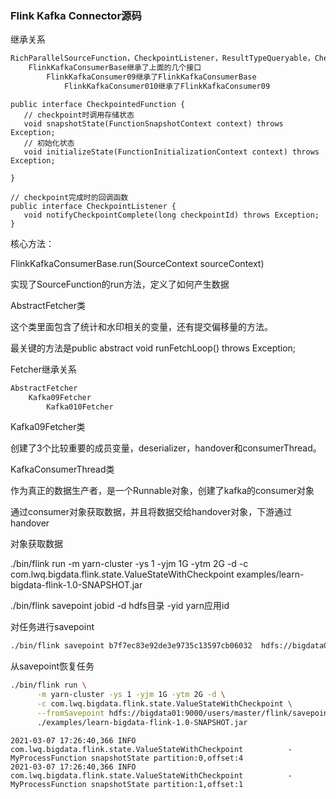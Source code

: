 ### Flink Kafka Connector源码



继承关系

```java
RichParallelSourceFunction，CheckpointListener，ResultTypeQueryable，CheckpointedFunction
    FlinkKafkaConsumerBase继承了上面的几个接口
    	FlinkKafkaConsumer09继承了FlinkKafkaConsumerBase
    		FlinkKafkaConsumer010继承了FlinkKafkaConsumer09
```



```
public interface CheckpointedFunction {
   // checkpoint时调用存储状态
   void snapshotState(FunctionSnapshotContext context) throws Exception;
   // 初始化状态
   void initializeState(FunctionInitializationContext context) throws Exception;

}
```



```
// checkpoint完成时的回调函数
public interface CheckpointListener {
   void notifyCheckpointComplete(long checkpointId) throws Exception;
}
```

核心方法：

FlinkKafkaConsumerBase.run(SourceContext<T> sourceContext)

实现了SourceFunction的run方法，定义了如何产生数据



AbstractFetcher类

这个类里面包含了统计和水印相关的变量，还有提交偏移量的方法。

最关键的方法是public abstract void runFetchLoop() throws Exception;

Fetcher继承关系

```java
AbstractFetcher
	Kafka09Fetcher
		Kafka010Fetcher
```

Kafka09Fetcher类

创建了3个比较重要的成员变量，deserializer，handover和consumerThread。





KafkaConsumerThread类

作为真正的数据生产者，是一个Runnable对象，创建了kafka的consumer对象

通过consumer对象获取数据，并且将数据交给handover对象，下游通过handover

对象获取数据



./bin/flink run -m yarn-cluster -ys 1 -yjm 1G -ytm 2G -d -c com.lwq.bigdata.flink.state.ValueStateWithCheckpoint examples/learn-bigdata-flink-1.0-SNAPSHOT.jar

./bin/flink savepoint jobid -d hdfs目录 -yid yarn应用id 



对任务进行savepoint

```bash
./bin/flink savepoint b7f7ec83e92de3e9735c13597cb06032  hdfs://bigdata01:9000/users/master/flink/savepoints -yid application_1615001521320_0008
```



从savepoint恢复任务

```bash
./bin/flink run \
	  -m yarn-cluster -ys 1 -yjm 1G -ytm 2G -d \
	  -c com.lwq.bigdata.flink.state.ValueStateWithCheckpoint \
      --fromSavepoint hdfs://bigdata01:9000/users/master/flink/savepoints/savepoint-b7f7ec-c6e0d100da0e \
      ./examples/learn-bigdata-flink-1.0-SNAPSHOT.jar
```

```
2021-03-07 17:26:40,366 INFO  com.lwq.bigdata.flink.state.ValueStateWithCheckpoint          - MyProcessFunction snapshotState partition:0,offset:4
2021-03-07 17:26:40,366 INFO  com.lwq.bigdata.flink.state.ValueStateWithCheckpoint          - MyProcessFunction snapshotState partition:1,offset:1
```